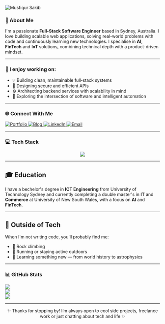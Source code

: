 ![Musfiqur Sakib](https://mrsakib.com/static/og-image.png)

### 🚀 About Me

I'm a passionate **Full-Stack Software Engineer** based in Sydney, Australia. I love building scalable web applications, solving real-world problems with code and continuously learning new technologies. I specialise in **AI**, **FinTech** and **IoT** solutions, combining technical depth with a product-driven mindset.

---

### 🧠 I enjoy working on:

- 💡 Building clean, maintainable full-stack systems
- 🔐 Designing secure and efficient APIs
- ⚙️ Architecting backend services with scalability in mind
- 🧠 Exploring the intersection of software and intelligent automation

---

### 🌐 Connect With Me

<p>
  <a href="https://mrsakib.com" target="_blank" rel="noopener noreferrer">
    <img src="https://img.shields.io/badge/Portfolio-000000?style=for-the-badge&logo=vercel&logoColor=white" alt="Portfolio">
  </a>
  <a href="https://blog.mrsakib.com" target="_blank" rel="noopener noreferrer">
    <img src="https://img.shields.io/badge/Blog-2962FF?style=for-the-badge&logo=hashnode&logoColor=white" alt="Blog">
  </a>
  <a href="https://www.linkedin.com/in/mrsakib94/" target="_blank" rel="noopener noreferrer">
    <img src="https://img.shields.io/badge/LinkedIn-0077B5?style=for-the-badge&logo=linkedin&logoColor=white" alt="LinkedIn">
  </a>
  <a href="mailto:hello@mrsakib.com">
    <img src="https://img.shields.io/badge/Email-D14836?style=for-the-badge&logo=gmail&logoColor=white" alt="Email">
  </a>
</p>

---

### 💻 Tech Stack

<p align="center">
  <img src="https://skillicons.dev/icons?i=ts,js,py,c,java,html,css,tailwind,sass,nodejs,nestjs,nextjs,react,express,flask,mysql,postgres,mongodb,redis,jest,aws,vercel,github,gitlab,postman,docker,linux,raspberrypi,supabase,figma" />
</p>

---

## 🎓 Education

I have a bechelor's degree in **ICT Engineering** from University of Technology Sydney and currently completing a double master's in **IT** and **Commerce** at University of New South Wales, with a focus on **AI** and **FinTech**.

---

## 🌿 Outside of Tech

When I'm not writing code, you'll probably find me:

- 🧗 Rock climbing
- 🏃 Running or staying active outdoors
- 🧘 Learning something new — from world history to astrophysics

---

### 📊 GitHub Stats

![](https://github-readme-stats.vercel.app/api?username=mrsakib94&theme=dark&hide_border=true&include_all_commits=true&count_private=true)  
![](https://github-readme-streak-stats.herokuapp.com/?user=mrsakib94&theme=dark&hide_border=true)  
![](https://github-readme-stats.vercel.app/api/top-langs/?username=mrsakib94&theme=dark&hide_border=true&include_all_commits=true&count_private=true&layout=compact)

---

<p align="center">
✨ Thanks for stopping by! I’m always open to cool side projects, freelance work or just chatting about tech and life ✨
</p>
